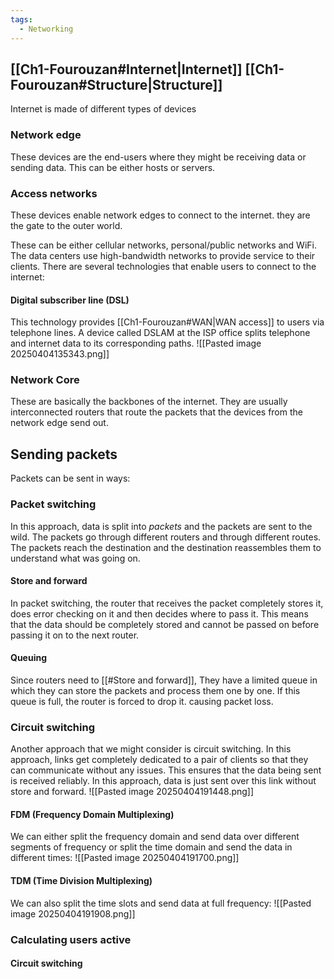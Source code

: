 ```yaml
---
tags:
  - Networking
---
```

## [[Ch1-Fourouzan#Internet|Internet]] [[Ch1-Fourouzan#Structure|Structure]]
Internet is made of different types of devices
### Network edge
These devices are the end-users where they might be receiving data or sending data. This can be either hosts or servers.
### Access networks
These devices enable network edges to connect to the internet. they are the gate to the outer world.

These can be either cellular networks, personal/public networks and WiFi. The data centers use high-bandwidth networks to provide service to their clients. There are several technologies that enable users to connect to the internet:

#### Digital subscriber line (DSL)
This technology provides [[Ch1-Fourouzan#WAN|WAN access]] to users via telephone lines. A device called DSLAM at the ISP office splits telephone and internet data to its corresponding paths.
![[Pasted image 20250404135343.png]]

### Network Core
These are basically the backbones of the internet. They are usually interconnected routers that route the packets that the devices from the network edge send out.
## Sending packets
Packets can be sent in ways:
### Packet switching
In this approach, data is split into *packets* and the packets are sent to the wild. The packets go through different routers and through different routes. The packets reach the destination and the destination reassembles them to understand what was going on.
#### Store and forward
In packet switching, the router that receives the packet completely stores it, does error checking on it and then decides where to pass it. This means that the data should be completely stored and cannot be passed on before passing it on to the next router.
#### Queuing
Since routers need to [[#Store and forward]], They have a limited queue in which they can store the packets and process them one by one. If this queue is full, the router is forced to drop it. causing packet loss.
### Circuit switching
Another approach that we might consider is circuit switching. In this approach, links get completely dedicated to a pair of clients so that they can communicate without any issues. This ensures that the data being sent is received reliably. In this approach, data is just sent over this link without store and forward.
![[Pasted image 20250404191448.png]]
#### FDM (Frequency Domain Multiplexing)
We can either split the frequency domain and send data over different segments of frequency or split the time domain and send the data in different times:
![[Pasted image 20250404191700.png]]

#### TDM (Time Division Multiplexing)
We can also split the time slots and send data at full frequency:
![[Pasted image 20250404191908.png]]

### Calculating users active
#### Circuit switching
